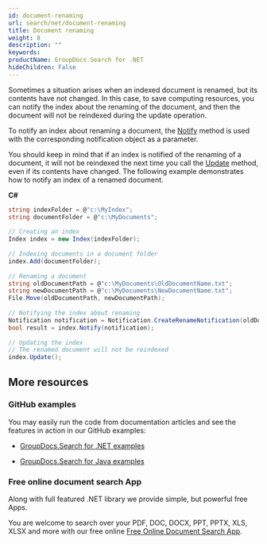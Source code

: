 ```yaml
---
id: document-renaming
url: search/net/document-renaming
title: Document renaming
weight: 8
description: ""
keywords: 
productName: GroupDocs.Search for .NET
hideChildren: False
---
```

Sometimes a situation arises when an indexed document is renamed, but its contents have not changed. In this case, to save computing resources, you can notify the index about the renaming of the document, and then the document will not be reindexed during the update operation.

To notify an index about renaming a document, the [Notify](https://apireference.groupdocs.com/search/net/groupdocs.search/index/methods/notify) method is used with the corresponding notification object as a parameter.

You should keep in mind that if an index is notified of the renaming of a document, it will not be reindexed the next time you call the [Update](https://apireference.groupdocs.com/search/net/groupdocs.search/index/methods/update) method, even if its contents have changed. The following example demonstrates how to notify an index of a renamed document.

**C#**

```csharp
string indexFolder = @"c:\MyIndex";
string documentFolder = @"c:\MyDocuments";
   
// Creating an index
Index index = new Index(indexFolder);
   
// Indexing documents in a document folder
index.Add(documentFolder);
   
// Renaming a document
string oldDocumentPath = @"c:\MyDocuments\OldDocumentName.txt";
string newDocumentPath = @"c:\MyDocuments\NewDocumentName.txt";
File.Move(oldDocumentPath, newDocumentPath);
   
// Notifying the index about renaming
Notification notification = Notification.CreateRenameNotification(oldDocumentPath, newDocumentPath);
bool result = index.Notify(notification);
   
// Updating the index
// The renamed document will not be reindexed
index.Update();
```

## More resources

### GitHub examples

You may easily run the code from documentation articles and see the features in action in our GitHub examples:

*   [GroupDocs.Search for .NET examples](https://github.com/groupdocs-search/GroupDocs.Search-for-.NET)
    
*   [GroupDocs.Search for Java examples](https://github.com/groupdocs-search/GroupDocs.Search-for-Java)
    

### Free online document search App

Along with full featured .NET library we provide simple, but powerful free Apps.

You are welcome to search over your PDF, DOC, DOCX, PPT, PPTX, XLS, XLSX and more with our free online [Free Online Document Search App](https://products.groupdocs.app/search).
